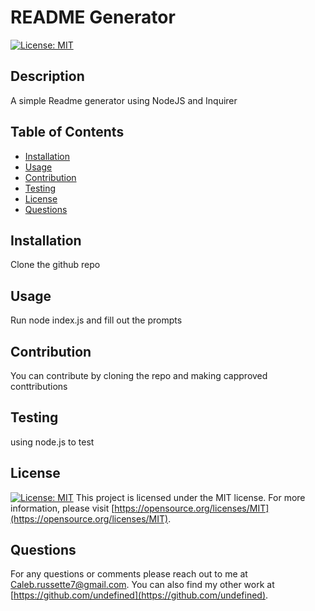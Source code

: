 # README Generator
[![License: MIT](https://img.shields.io/badge/License-MIT-yellow.svg)](https://opensource.org/licenses/MIT)
## Description
A simple Readme generator using NodeJS and Inquirer
## Table of Contents
- [Installation](#installation)
- [Usage](#usage)
- [Contribution](#contribution)
- [Testing](#testing)
- [License](#license)
- [Questions](#questions)
## Installation
Clone the github repo
## Usage
Run node index.js and fill out the prompts
## Contribution
You can contribute by cloning the repo and making capproved conttributions
## Testing
using node.js to test
## License
[![License: MIT](https://img.shields.io/badge/License-MIT-yellow.svg)](https://opensource.org/licenses/MIT)
This project is licensed under the MIT license. For more information, please visit [https://opensource.org/licenses/MIT](https://opensource.org/licenses/MIT).
## Questions
For any questions or comments please reach out to me at [Caleb.russette7@gmail.com](mailto:Caleb.russette7@gmail.com). You can also find my other work at [https://github.com/undefined](https://github.com/undefined).
